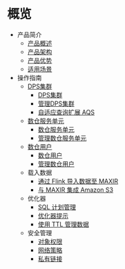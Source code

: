 # 概览


* 产品简介
    * [产品概述](/maxir/introduction/overview)
    * [产品架构](/maxir/introduction/architecture)
    * [产品优势](/maxir/introduction/highlights)
    * [适用场景](/maxir/introduction/application-scenarios)
* 操作指南
    * [DPS集群](/maxir/guides/dps-clusters)
      * [DPS集群](/maxir/guides/dps-clusters/dps-clusters)
      * [管理DPS集群](/maxir/guides/dps-clusters/manage-dps-clusters)
      * [自适应查询扩展 AQS](/maxir/guides/dps-clusters/aqs)
    * [数仓服务单元](/maxir/guides/dw-service-units)
      * [数仓服务单元](/maxir/guides/dw-service-units/dw-service-units)
      * [管理数仓服务单元](/maxir/guides/dw-service-units/manage-dw-service-units)
    * [数仓用户](/maxir/guides/dw-users)
      * [数仓用户](/maxir/guides/dw-users/dw-users)
      * [管理数仓用户](/maxir/guides/dw-users/manage-dwusers)
    * 载入数据
      * [通过 Flink 导入数据至 MAXIR](/maxir/guides/load-data/use-flink-to-load)
      * [与 MAXIR 集成 Amazon S3](/maxir/guides/load-data/s3)
    * 优化器
      * [SQL 计划管理](/maxir/guides/optimization/sql-plan-management)
      * [优化器提示](/maxir/guides/optimization/optimizer-hints)
      * [使用 TTL 管理数据](/maxir/guides/optimization/ttl)
    * 安全管理
      * [对象权限](/maxir/guides/security/object-privileges)
      * [网络策略](/maxir/guides/security/network-policies)
      * [私有链接](/maxir/guides/security/private-link)
